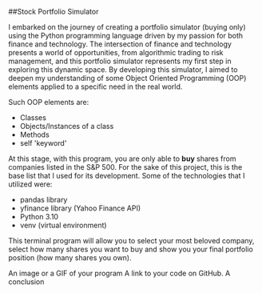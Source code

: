 ##Stock Portfolio Simulator

I embarked on the journey of creating a portfolio simulator (buying only) using the Python programming language driven by my passion for both finance and technology. The intersection of finance and technology presents a world of opportunities, from algorithmic trading to risk management, and this portfolio simulator represents my first step in exploring this dynamic space. By developing this simulator, I aimed to deepen my understanding of some Object Oriented Programming (OOP) elements applied to a specific need in the real world.

Such OOP elements are:

- Classes
- Objects/Instances of a class
- Methods
- self 'keyword'

At this stage, with this program, you are only able to **buy** shares from companies listed in the S&P 500. For the sake of this project, this is the base list that I used for its development. Some of the technologies that I utilized were:

- pandas library
- yfinance library (Yahoo Finance API)
- Python 3.10
- venv (virtual environment)

This terminal program will allow you to select your most beloved company, select how many shares you want to buy and show you your final portfolio position (how many shares you own).

An image or a GIF of your program
A link to your code on GitHub.
A conclusion
